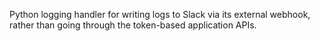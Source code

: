 Python logging handler for writing logs to Slack via its external webhook, rather than going through the token-based application APIs.
